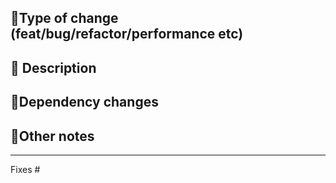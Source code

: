 ## 🎯Type of change (feat/bug/refactor/performance etc)

## 📕 Description

## 🔗Dependency changes 

## 📝Other notes

__________

Fixes #
